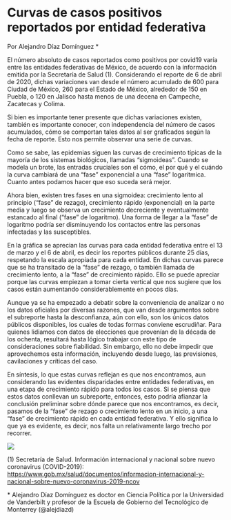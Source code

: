 # **Curvas de casos positivos reportados por entidad federativa**

Por Alejandro Díaz Domínguez \*

El número absoluto de casos reportados como positivos por covid19 varía
entre las entidades federativas de México, de acuerdo con la información
emitida por la Secretaría de Salud (1). Considerando el reporte de 6 de
abril de 2020, dichas variaciones van desde el número acumulado de 600
para Ciudad de México, 260 para el Estado de México, alrededor de 150 en
Puebla, o 120 en Jalisco hasta menos de una decena en Campeche,
Zacatecas y Colima.

Si bien es importante tener presente que dichas variaciones existen,
también es importante conocer, con independencia del número de casos
acumulados, cómo se comportan tales datos al ser graficados según la
fecha de reporte. Esto nos permite observar una serie de curvas.

Como se sabe, las epidemias siguen las curvas de crecimiento típicas de
la mayoría de los sistemas biológicos, llamadas “sigmoideas”. Cuando se
modela un brote, las entradas cruciales son el cómo, el por qué y el
cuándo la curva cambiará de una “fase” exponencial a una “fase”
logarítmica. Cuanto antes podamos hacer que eso suceda será mejor.

Ahora bien, existen tres fases en una sigmoidea: crecimiento lento al
principio (“fase” de rezago), crecimiento rápido (exponencial) en la
parte media y luego se observa un crecimiento decreciente y
eventualmente estancado al final (“fase” de logaritmo). Una forma de
llegar a la “fase” de logaritmo podría ser disminuyendo los contactos
entre las personas infectadas y las susceptibles.

En la gráfica se aprecian las curvas para cada entidad federativa entre
el 13 de marzo y el 6 de abril, es decir los reportes públicos durante
25 días, respetando la escala apropiada para cada entidad. En dichas
curvas parece que se ha transitado de la “fase” de rezago, o también
llamada de crecimiento lento, a la “fase” de crecimiento rápido. Ello se
puede apreciar porque las curvas empiezan a tomar cierta vertical que
nos sugiere que los casos están aumentando considerablemente en pocos
días.

Aunque ya se ha empezado a debatir sobre la conveniencia de analizar o
no los datos oficiales por diversas razones, que van desde argumentos
sobre el subreporte hasta la desconfianza, aún con ello, son los únicos
datos públicos disponibles, los cuales de todas formas conviene
escrudiñar. Para quienes lidiamos con datos de elecciones que provenían
de la década de los ochenta, resultará hasta lógico trabajar con este
tipo de consideraciones sobre fiabilidad. Sin embargo, ello no debe
impedir que aprovechemos esta información, incluyendo desde luego, las
previsiones, cavilaciones y críticas del caso.

En síntesis, lo que estas curvas reflejan es que nos encontramos, aun
considerando las evidentes disparidades entre entidades federativas, en
una etapa de crecimiento rápido para todos los casos. Si se piensa que
estos datos conllevan un subreporte, entonces, esto podría afianzar la
conclusión preliminar sobre dónde parece que nos encontramos, es decir,
pasamos de la “fase” de rezago o crecimiento lento en un inicio, a una
“fase” de crecimiento rápido en cada entidad federativa. Y ello
significa lo que ya es evidente, es decir, nos falta un relativamente
largo trecho por recorrer.

![](./media/image1.emf)

(1) Secretaría de Salud. Información internacional y nacional sobre
nuevo coronavirus (COVID-2019):
<https://www.gob.mx/salud/documentos/informacion-internacional-y-nacional-sobre-nuevo-coronavirus-2019-ncov>

\* Alejandro Díaz Domínguez es doctor en Ciencia Política por la
Universidad de Vanderbilt y profesor de la Escuela de Gobierno del
Tecnológico de Monterrey (@alejdiazd)

